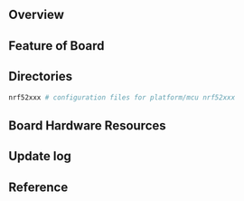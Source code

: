 ## Overview

## Feature of Board

## Directories

```sh
nrf52xxx # configuration files for platform/mcu nrf52xxx
```

## Board Hardware Resources

## Update log

## Reference
